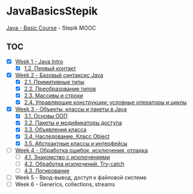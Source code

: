 # JavaBasicsStepik

[Java - Basic Course][1] - Stepik MOOC

## TOC

- [x] [Week 1 - Java Intro](notes/week1.md)
    - [x] [1.2. Первый контакт](notes/week1.md#12-Первый-контакт)
- [x] [Week 2 - Базовый синтаксис Java](notes/week2.md)
    - [x] [2.1. Примитивные типы](notes/week2.md#21-Примитивные-типы)
    - [x] [2.2. Преобразование типов](notes/week2.md#22-Преобразование-типов)
    - [x] [2.3. Массивы и строки](notes/week2.md#23-Массивы-и-строки)
    - [x] [2.4. Управляющие конструкции: условные операторы и циклы](notes/week2.md#Управляющие-конструкции-условные-операторы-и-циклы)
- [x] [Week 3 - Объекты, классы и пакеты в Java](notes/week3.md)
    - [x] [3.1. Основы ООП](notes/week3.md#31-Основы-ООП)
    - [x] [3.2. Пакеты и модификаторы доступа](notes/week3.md#32-Пакеты-и-модификаторы-доступа)
    - [x] [3.3. Объявления класса](notes/week3.md#33-Объявления-класса)
    - [x] [3.4. Наследование. Класс Object](notes/week3.md#34-Наследование-Класс-Object)
    - [x] [3.5. Абстрактные классы и интерфейсы](notes/week3.md#35-Абстрактные-классы-и-интерфейсы)
- [ ] [Week 4 - Обработка ошибок, исключения, отладка](notes/week4.md)
    - [ ] [4.1. Знакомство с исключениями](notes/week4.md#41-Исключения)
    - [ ] [4.2. Обработка исключений. Try-catch](notes/week4.md#42-Обработка-исключений-Try-catch)
    - [ ] [4.3. Логирование](notes/week4.md#43-Логирование)
- [ ] Week 5 - Ввод-вывод, доступ к файловой системе
- [ ] Week 6 - Generics, collections, streams

 [1]: https://stepik.org/course/Java-%D0%91%D0%B0%D0%B7%D0%BE%D0%B2%D1%8B%D0%B9-%D0%BA%D1%83%D1%80%D1%81-187
